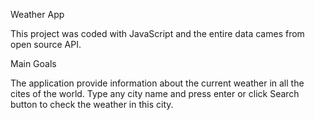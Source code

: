 Weather App

This project was coded with JavaScript and the entire data cames from open source API.

Main Goals

The application provide information about the current weather in all the cites of the world. Type any city name and press enter or click Search button to check the weather in this city.